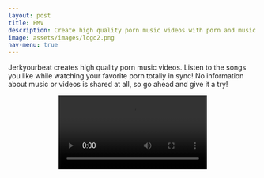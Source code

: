 ```yaml
---
layout: post
title: PMV
description: Create high quality porn music videos with porn and music of your choice
image: assets/images/logo2.png
nav-menu: true
---
```


Jerkyourbeat creates high quality porn music videos. Listen to the songs you like while watching your favorite porn totally in sync! No information about music or videos is shared at all, so go ahead and give it a try!

<style>
    .video-container {
      width: 100%;
      display: flex;
      justify-content: center;
      align-items: center;
      overflow: hidden;
    }

    video {
      height: auto;
      max-height: 50vh;
      max-width: 100%;
      display: block;
    }
  </style>

  <div class="video-container">
    <video controls loop>
      <source src="assets/videos/pmv.mp4" type="video/mp4">
      Your browser does not support the video tag.
    </video>
  </div>
